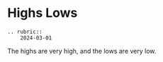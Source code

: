 # Highs Lows

```{eval-rst}
.. rubric::
    2024-03-01
```

The highs are very high, and the lows are very low. 